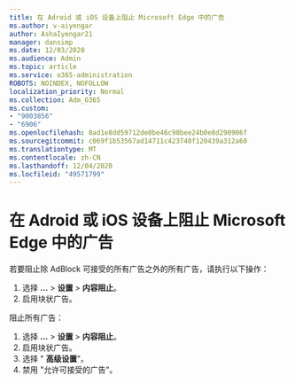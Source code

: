 ```yaml
---
title: 在 Adroid 或 iOS 设备上阻止 Microsoft Edge 中的广告
ms.author: v-aiyengar
author: AshaIyengar21
manager: dansimp
ms.date: 12/03/2020
ms.audience: Admin
ms.topic: article
ms.service: o365-administration
ROBOTS: NOINDEX, NOFOLLOW
localization_priority: Normal
ms.collection: Adm_O365
ms.custom:
- "9003856"
- "6906"
ms.openlocfilehash: 8ad1e8dd59712de0be46c90bee24b0e8d290906f
ms.sourcegitcommit: c069f1b53567ad14711c423740f120439a312a60
ms.translationtype: MT
ms.contentlocale: zh-CN
ms.lasthandoff: 12/04/2020
ms.locfileid: "49571799"
---
```

# <a name="block-ads-in-microsoft-edge-on-an-adroid-or-ios-device"></a>在 Adroid 或 iOS 设备上阻止 Microsoft Edge 中的广告

若要阻止除 AdBlock 可接受的所有广告之外的所有广告，请执行以下操作：
1. 选择 **...** > **设置**  > **内容阻止**。
2. 启用块状广告。

阻止所有广告：
1. 选择 **...** > **设置**  > **内容阻止**。
2. 启用块状广告。
3. 选择 " **高级设置**"。
4. 禁用 "允许可接受的广告"。